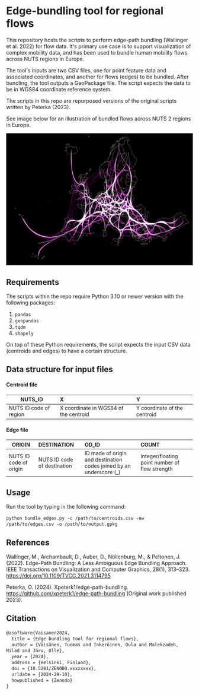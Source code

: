 # Edge-bundling tool for regional flows
This repository hosts the scripts to perform edge-path bundling (Wallinger et al. 2022) for flow data. It's primary use case is to support visualization of complex mobility data, and has been used to bundle human mobility flows across NUTS regions in Europe.

The tool's inputs are two CSV files, one for point feature data and associated coordinates, and another for flows (edges) to be bundled. After bundling, the tool outputs a GeoPackage file. The script expects the data to be in WGS84 coordinate reference system.

The scripts in this repo are repurposed versions of the original scripts written by Peterka (2023).

See image below for an illustration of bundled flows across NUTS 2 regions in Europe.

![Map of flows between continental NUTS 2 regions across Europe](od_edgebund_vis.png)

## Requirements

The scripts within the repo require Python 3.10 or newer version with the following packages:

1. `pandas`
2. `geopandas`
3. `tqdm`
4. `shapely`

On top of these Python requirements, the script expects the input CSV data (centroids and edges) to have a certain structure.

## Data structure for input files

#### Centroid file

| NUTS_ID | X | Y |
| ---- | :----- | :---------- |
| NUTS ID code of region | X coordinate in WGS84 of the centroid | Y coordinate of the centroid |

#### Edge file

| ORIGIN | DESTINATION | OD_ID | COUNT |
| ---- | :----- | :---------- | :---------- |
| NUTS ID code of origin | NUTS ID code of destination | ID made of origin and destination codes joined by an underscore (_) | Integer/floating point number of flow strength |

## Usage

Run the tool by typing in the following command:

```
python bundle_edges.py -c /path/to/centroids.csv -ew /path/to/edges.csv -o /path/to/output.gpkg
```

## References
Wallinger, M., Archambault, D., Auber, D., Nöllenburg, M., & Peltonen, J. (2022). Edge-Path Bundling: A Less Ambiguous Edge Bundling Approach. IEEE Transactions on Visualization and Computer Graphics, 28(1), 313–323. https://doi.org/10.1109/TVCG.2021.3114795

Peterka, O. (2024). Xpeterk1/edge-path-bundling. https://github.com/xpeterk1/edge-path-bundling (Original work published 2023).

## Citation

```
@asoftware{Vaisanen2024,
  title = {Edge bundling tool for regional flows},
  author = {Väisänen, Tuomas and Inkeröinen, Oula and Malekzadeh, Milad and Järv, Olle},
  year = {2024},
  address = {Helsinki, Finland},
  doi = {10.5281/ZENODO.xxxxxxxx},
  urldate = {2024-29-10},
  howpublished = {Zenodo}
}
```
